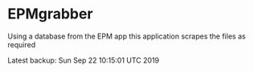 # EPMgrabber
Using a database from the EPM app this application scrapes the files as required


Latest backup: Sun Sep 22 10:15:01 UTC 2019
